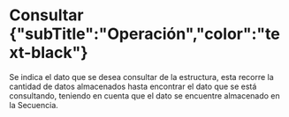 # Consultar {"subTitle":"Operación","color":"text-black"}
Se indica el dato que se desea consultar de la estructura, esta recorre la cantidad de datos almacenados hasta encontrar el dato que se está consultando, teniendo en cuenta que el dato se encuentre almacenado en la Secuencia.  